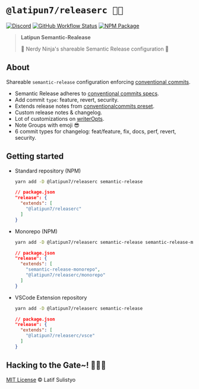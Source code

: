 # `@latipun7/releaserc 🥷🚀`

[![Discord][discord-image]][discord-url]
[![GitHub Workflow Status][workflow-image]][workflow-url]
[![NPM Package][npm-image]][npm-url]

> **Latipun Semantic-Realease**
>
> 🥷 Nerdy Ninja's shareable Semantic Release configuration 🚀

## About

Shareable `semantic-release` configuration enforcing [conventional commits](https://github.com/latipun7/.github/blob/main/commit-message-guide.md).

- Semantic Release adheres to [conventional commits specs](https://www.conventionalcommits.org/en/v1.0.0/#specification).
- Add commit `type`: feature, revert, security.
- Extends release notes from [conventionalcommits preset](https://github.com/conventional-changelog/conventional-changelog/tree/master/packages/conventional-changelog-conventionalcommits).
- Custom release notes & changelog.
- Lot of customizations on [writerOpts](https://github.com/conventional-changelog/conventional-changelog/tree/master/packages/conventional-changelog-writer#options).
- Note Groups with emoji 😎
- 6 commit types for changelog: feat/feature, fix, docs, perf, revert, security.

## Getting started

- Standard repository (NPM)

  ```sh
  yarn add -D @latipun7/releaserc semantic-release
  ```

  ```json
  // package.json
  "release": {
    "extends": [
      "@latipun7/releaserc"
    ]
  }
  ```

- Monorepo (NPM)

  ```sh
  yarn add -D @latipun7/releaserc semantic-release semantic-release-monorepo
  ```

  ```json
  // package.json
  "release": {
    "extends": [
      "semantic-release-monorepo",
      "@latipun7/releaserc/monorepo"
    ]
  }
  ```

- VSCode Extension repository

  ```sh
  yarn add -D @latipun7/releaserc semantic-release
  ```

  ```json
  // package.json
  "release": {
    "extends": [
      "@latipun7/releaserc/vsce"
    ]
  }
  ```

## Hacking to the Gate~! 🧑‍💻🎶

[MIT License][license-url] © Latif Sulistyo

<!-- Variables -->

[discord-image]: https://img.shields.io/discord/758271814153011201?label=Developers%20Indonesia&logo=discord&style=flat-square
[discord-url]: https://discord.gg/njSj2Nq "Chat and discuss at Developers Indonesia"
[workflow-image]: https://img.shields.io/github/workflow/status/latipun7/library/%E2%9A%99%F0%9F%9A%80?label=CI%2FCD&logo=github-actions&style=flat-square
[workflow-url]: https://github.com/latipun7/library/actions "GitHub Actions"
[npm-image]: https://img.shields.io/npm/v/@latipun7/releaserc?label=package&logo=npm&style=flat-square
[npm-url]: https://npmjs.org/package/@latipun7/releaserc "@latipun7/releaserc on NPM"
[license-url]: https://github.com/latipun7/library/blob/main/license "MIT License"
